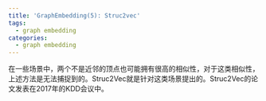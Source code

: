 ```yaml
---
title: 'GraphEmbedding(5): Struc2vec'
tags:
  - graph embedding
categories:
  - graph embedding
---
```


在一些场景中，两个不是近邻的顶点也可能拥有很高的相似性，对于这类相似性，上述方法是无法捕捉到的。Struc2Vec就是针对这类场景提出的。Struc2Vec的论文发表在2017年的KDD会议中。


